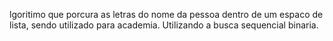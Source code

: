lgoritimo que porcura as letras do nome da pessoa dentro de um espaco de lista, sendo utilizado para academia. Utilizando a busca sequencial binaria.
